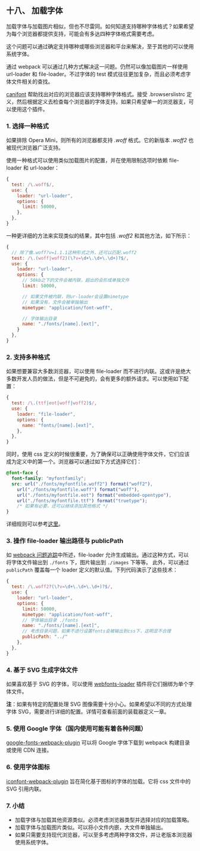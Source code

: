 十八、 加载字体
---
加载字体与加载图片相似，但也不尽雷同。如何知道支持哪种字体格式？如果希望为每个浏览器都提供支持，可能会有多达四种字体格式需要考虑。  

这个问题可以通过确定支持哪种或哪些浏览器和平台来解决，至于其他的可以使用系统字体。  

通过 webpack 可以通过几种方式解决这一问题。仍然可以像加载图片一样使用 url-loader 和 file-loader。不过字体的 test 模式往往更加复杂，而且必须考虑字体文件相关的查找。  

[canifont](https://www.npmjs.com/package/canifont) 帮助找出对应的浏览器应该支持哪种字体格式。接受 .browserslistrc 定义，然后根据定义去检查每个浏览器的字体支持。如果只希望单一的浏览器支，可以使用这个插件。
### 1. 选择一种格式
如果排除 Opera Mini，则所有的浏览器都支持 *.woff* 格式。它的新版本 *.woff2* 也被现代浏览器广泛支持。  

使用一种格式可以使用类似加载图片的配置，并在使用限制选项时依赖 file-loader 和 url-loader：
```js
{
  test: /\.woff$/,
  use: {
    loader: "url-loader",
    options: {
      limit: 50000,
    },
  },
}
```
一种更详细的方法来实现类似的结果，其中包括 *.woff2* 和其他方法，如下所示：
```js
{
  // 除了像.woff?v=1.1.1这种形式之外，还可以匹配.woff2
  test: /\.(woff|woff2)(\?v=\d+\.\d+\.\d+)?$/,
  use: {
    loader: "url-loader",
    options: {
      // 50kb之下的文件会被内联，超出的会形成单独文件
      limit: 50000,

      // 如果文件被内联，则ur-loader会设置mimetype
      // 如果没有，文件会被单独输出
      mimetype: "application/font-woff",

      // 字体输出目录
      name: "./fonts/[name].[ext]",
    }
  },
}
```
### 2. 支持多种格式
如果想要兼容大多数浏览器，可以使用 file-loader 而不进行内联。这或许是绝大多数开发人员的做法，但是不可避免的，会有更多的额外请求。可以使用如下配置：
```js
{
  test: /\.(ttf|eot|woff|woff2)$/,
  use: {
    loader: "file-loader",
    options: {
      name: "fonts/[name].[ext]",
    },
  },
}
```
同时，使用 css 定义的时候很重要，为了确保可以正确使用字体文件，它们应该成为定义中的第一个。浏览器可以通过如下方式选择它们：
```css
@font-face {
  font-family: "myfontfamily";
  src: url("./fonts/myfontfile.woff2") format("woff2"),
    url("./fonts/myfontfile.woff") format("woff"),
    url("./fonts/myfontfile.eot") format("embedded-opentype"),
    url("./fonts/myfontfile.ttf") format("truetype");
    /* 如果有必要，还可以继续添加其他格式 */
}
```
详细规则可以参考[这里](http://www.runoob.com/cssref/css3-pr-font-face-rule.html)。
### 3. 操作 file-loader 输出路径与 publicPath
如 [webpack 问题追踪](https://github.com/webpack-contrib/file-loader/issues/32#issuecomment-250622904)中所述，file-loader 允许生成输出。通过这种方式，可以将字体文件输出到 <code>./fonts</code> 下，图片输出到 <code>./images</code> 下等等。
此外，可以通过 <code>publicPath</code> 覆盖每一个 loader 定义的默认值。下列代码演示了这些技术：
```js
{
  test: /\.woff2?(\?v=\d+\.\d+\.\d+)?$/,
  use: {
    loader: "url-loader",
    options: {
      limit: 50000,
      mimetype: "application/font-woff",
      // 字体输出目录 ./fonts
      name: "./fonts/[name].[ext]",
      // 考虑目录问题，如果不进行设置fonts会被输出到css下，这明显不合理
      publicPath: "../"
    },
  },
}
```
### 4. 基于 SVG 生成字体文件
如果喜欢基于 SVG 的字体，可以使用 [webfonts-loader](https://www.npmjs.com/package/webfonts-loader) 插件将它们捆绑为单个字体文件。  

**注**：如果有特定的配置处理 SVG 图像需要十分小心。如果希望以不同的方式处理字体 SVG，需要进行详细的配置。详情可查看前面的装载器定义一章。
### 5. 使用 Google 字体（国内使用可能有着各种问题）
[google-fonts-webpack-plugin](https://www.npmjs.com/package/google-fonts-webpack-plugin) 可以将 Google 字体下载到 webpack 构建目录或使用 CDN 连接。
### 6. 使用字体图标
[iconfont-webpack-plugin](https://www.npmjs.com/package/iconfont-webpack-plugin) 旨在简化基于图标的字体的加载。它将 css 文件中的 SVG 引用内联。
### 7. 小结
* 加载字体与加载其他资源类似。必须考虑浏览器类型并选择对应的加载策略。
* 加载字体与加载图片类似。可以将小文件内嵌，大文件单独输出。
* 如果只需要支持现代浏览器，可以至多考虑两种字体文件，并让老版本浏览器使用系统字体。
